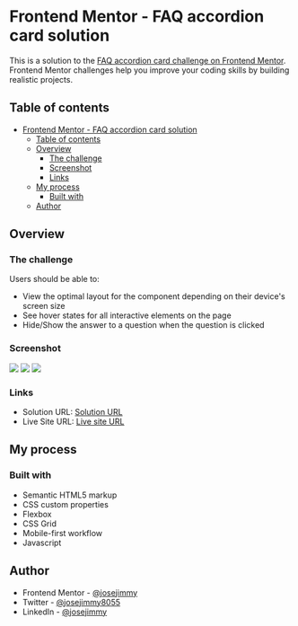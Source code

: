 # Frontend Mentor - FAQ accordion card solution

This is a solution to the [FAQ accordion card challenge on Frontend Mentor](https://www.frontendmentor.io/challenges/faq-accordion-card-XlyjD0Oam). Frontend Mentor challenges help you improve your coding skills by building realistic projects. 

## Table of contents

- [Frontend Mentor - FAQ accordion card solution](#frontend-mentor---faq-accordion-card-solution)
  - [Table of contents](#table-of-contents)
  - [Overview](#overview)
    - [The challenge](#the-challenge)
    - [Screenshot](#screenshot)
    - [Links](#links)
  - [My process](#my-process)
    - [Built with](#built-with)
  - [Author](#author)

## Overview

### The challenge

Users should be able to:

- View the optimal layout for the component depending on their device's screen size
- See hover states for all interactive elements on the page
- Hide/Show the answer to a question when the question is clicked

### Screenshot

![](https://github.com/jose-jimmy/Images-in-readme/assets/88069006/5b97c98b-b1d6-43ba-aa07-2b308fecce96)
![](https://github.com/jose-jimmy/Images-in-readme/assets/88069006/f7880a9b-2b13-4514-9c1d-c5520bfdb7c9)
![](https://github.com/jose-jimmy/Images-in-readme/assets/88069006/50098a3a-2376-40b8-89b0-4e4af961c88b)


### Links

- Solution URL: [Solution URL](https://github.com/jose-jimmy/FAQ-Accordion-Card)
- Live Site URL: [Live site URL](https://faq-accordion-card-beryl-five.vercel.app/)

## My process

### Built with

- Semantic HTML5 markup
- CSS custom properties
- Flexbox
- CSS Grid
- Mobile-first workflow
- Javascript

## Author

- Frontend Mentor - [@josejimmy](https://www.frontendmentor.io/profile/jose-jimmy)
- Twitter - [@josejimmy8055](https://twitter.com/josejimmy8055)
- LinkedIn - [@josejimmy](https://www.linkedin.com/in/jose-jimmy//)

